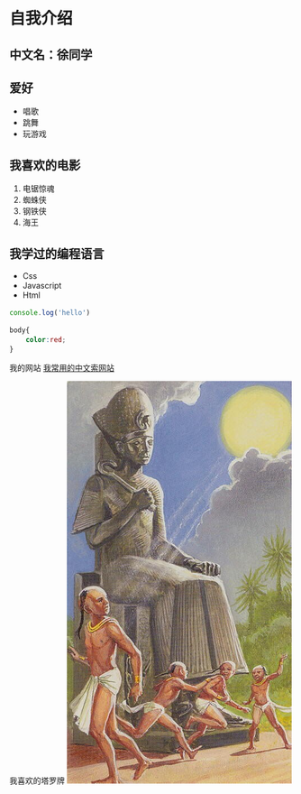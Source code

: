 # 自我介绍

## 中文名：徐同学

## 爱好
* 唱歌
* 跳舞
* 玩游戏

## 我喜欢的电影
1. 电锯惊魂
2. 蜘蛛侠
3. 钢铁侠
4. 海王

## 我学过的编程语言
* Css
* Javascript
* Html

```JavaScript
console.log('hello')
```
```css
body{
    color:red;
}
```

我的网站 [我常用的中文索网站](http://www.baidu.com)

我喜欢的塔罗牌 ![太阳](sun.jpg)
